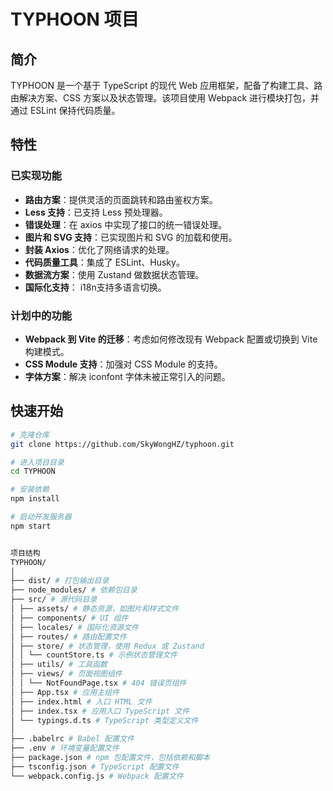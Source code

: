 # TYPHOON 项目

## 简介

TYPHOON 是一个基于 TypeScript 的现代 Web 应用框架，配备了构建工具、路由解决方案、CSS 方案以及状态管理。该项目使用 Webpack 进行模块打包，并通过 ESLint 保持代码质量。

## 特性

### 已实现功能

- **路由方案**：提供灵活的页面跳转和路由鉴权方案。
- **Less 支持**：已支持 Less 预处理器。
- **错误处理**：在 axios 中实现了接口的统一错误处理。
- **图片和 SVG 支持**：已实现图片和 SVG 的加载和使用。
- **封装 Axios**：优化了网络请求的处理。
- **代码质量工具**：集成了 ESLint、Husky。
- **数据流方案**：使用 Zustand 做数据状态管理。
- **国际化支持**： i18n支持多语言切换。


### 计划中的功能

- **Webpack 到 Vite 的迁移**：考虑如何修改现有 Webpack 配置或切换到 Vite 构建模式。
- **CSS Module 支持**：加强对 CSS Module 的支持。
- **字体方案**：解决 iconfont 字体未被正常引入的问题。

## 快速开始

```bash
# 克隆仓库
git clone https://github.com/SkyWongHZ/typhoon.git

# 进入项目目录
cd TYPHOON

# 安装依赖
npm install

# 启动开发服务器
npm start


项目结构
TYPHOON/
│
├── dist/ # 打包输出目录
├── node_modules/ # 依赖包目录
├── src/ # 源代码目录
│ ├── assets/ # 静态资源，如图片和样式文件
│ ├── components/ # UI 组件
│ ├── locales/ # 国际化资源文件
│ ├── routes/ # 路由配置文件
│ ├── store/ # 状态管理，使用 Redux 或 Zustand
│ │ └── countStore.ts # 示例状态管理文件
│ ├── utils/ # 工具函数
│ ├── views/ # 页面视图组件
│ │ └── NotFoundPage.tsx # 404 错误页组件
│ ├── App.tsx # 应用主组件
│ ├── index.html # 入口 HTML 文件
│ ├── index.tsx # 应用入口 TypeScript 文件
│ └── typings.d.ts # TypeScript 类型定义文件
│
├── .babelrc # Babel 配置文件
├── .env # 环境变量配置文件
├── package.json # npm 包配置文件，包括依赖和脚本
├── tsconfig.json # TypeScript 配置文件
└── webpack.config.js # Webpack 配置文件